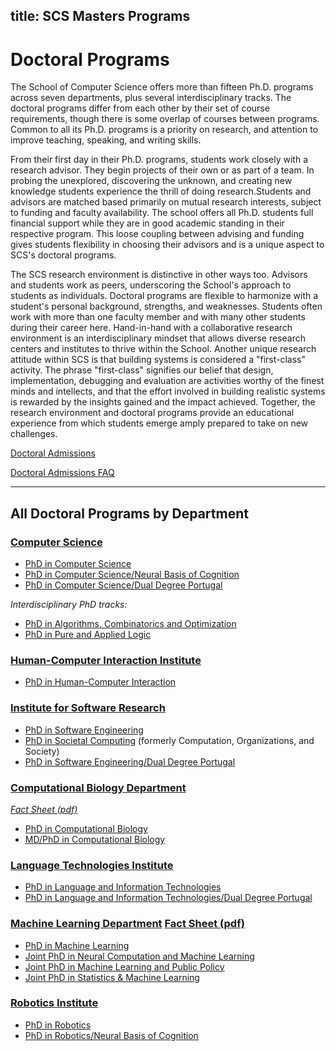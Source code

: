 title: SCS Masters Programs
---
# Doctoral Programs

The School of Computer Science offers more than fifteen Ph.D. programs across seven departments, plus several interdisciplinary tracks. The doctoral programs differ from each other by their set of course requirements, though there is some overlap of courses between programs. Common to all its Ph.D. programs is a priority on research, and attention to improve teaching, speaking, and writing skills.

From their first day in their Ph.D. programs, students work closely with a research advisor. They begin projects of their own or as part of a team. In probing the unexplored, discovering the unknown, and creating new knowledge students experience the thrill of doing research.Students and advisors are matched based primarily on mutual research interests, subject to funding and faculty availability. The school offers all Ph.D. students full financial support while they are in good academic standing in their respective program. This loose coupling between advising and funding gives students flexibility in choosing their advisors and is a unique aspect to SCS's doctoral programs.

The SCS research environment is distinctive in other ways too. Advisors and students work as peers, underscoring the School's approach to students as individuals. Doctoral programs are flexible to harmonize with a student's personal background, strengths, and weaknesses. Students often work with more than one faculty member and with many other students during their career here. Hand-in-hand with a collaborative research environment is an interdisciplinary mindset that allows diverse research centers and institutes to thrive within the School. Another unique research attitude within SCS is that building systems is considered a "first-class" activity. The phrase "first-class" signifies our belief that design, implementation, debugging and evaluation are activities worthy of the finest minds and intellects, and that the effort involved in building realistic systems is rewarded by the insights gained and the impact achieved. Together, the research environment and doctoral programs provide an educational experience from which students emerge amply prepared to take on new challenges.

[Doctoral Admissions](/doctoral-admissions)

[Doctoral Admissions FAQ](/doctoral-admissions-frequently-asked-questions)

* * * 

## All Doctoral Programs by Department

### [Computer Science](http://www.csd.cs.cmu.edu/)
* [PhD in Computer Science](https://www.cs.cmu.edu/doctoral-admissions)
* [PhD in Computer Science/Neural Basis of Cognition](http://www.cnbc.cmu.edu/gradtrain)
* [PhD in Computer Science/Dual Degree Portugal](http://www.csd.cs.cmu.edu/education/phd/portugal.html)

_Interdisciplinary PhD tracks:_
* [PhD in Algorithms, Combinatorics and Optimization](http://aco.math.cmu.edu/index.html)
* [PhD in Pure and Applied Logic](http://logic.cmu.edu/)

### [Human-Computer Interaction Institute](http://www.hcii.cmu.edu/)
* [PhD in Human-Computer Interaction](http://www.hcii.cmu.edu/academics/phd-hci)

### [Institute for Software Research](http://www.isri.cmu.edu/)
* [PhD in Software Engineering](http://www.isri.cmu.edu/education/se-phd/index.html)
* [PhD in Societal Computing](http://sc.cs.cmu.edu) (formerly Computation, Organizations, and Society)[](http://cos.cs.cmu.edu/)
* [PhD in Software Engineering/Dual Degree Portugal](http://www.isri.cmu.edu/education/se-phd/portugal.html)


### [Computational Biology Department](http://www.cbd.cmu.edu/)
_[Fact Sheet (pdf)](http://cs.cmu.edu/sites/default/files/factsheets/compbiofactsheet.pdf)_
* [PhD in Computational Biology](http://www.compbio.cmu.edu/)
* [MD/PhD in Computational Biology](http://www.compbio.cmu.edu)

### [Language Technologies Institute](http://www.lti.cs.cmu.edu/)
* [PhD in Language and Information Technologies](http://www.lti.cs.cmu.edu/learn)
* [PhD in Language and Information Technologies/Dual Degree Portugal](http://www.lti.cs.cmu.edu/learn)

### [Machine Learning Department](http://www.ml.cmu.edu/) [Fact Sheet (pdf)](http://cs.cmu.edu/sites/default/files/factsheets/mlfactsheet.pdf)
* [PhD in Machine Learning](http://ml.cmu.edu/prospective-students/ml-phd.html)
* [Joint PhD in Neural Computation and Machine Learning](http://ml.cmu.edu/prospective-students/joint-phd-in-neural-computation-and-machine-learning.html)
* [Joint PhD in Machine Learning and Public Policy](http://ml.cmu.edu/prospective-students/joint-phd-mlheinz.html)
* [Joint PhD in Statistics & Machine Learning](http://ml.cmu.edu/prospective-students/joint-phd-mlstat.html)

### [Robotics Institute](http://www.ri.cmu.edu/)
* [PhD in Robotics](http://www.ri.cmu.edu/ri_static_content.html?menu_id=321)
* [PhD in Robotics/Neural Basis of Cognition](http://www.ri.cmu.edu/ri_static_content.html?menu_id=327)

<style>
.content-body a {
  text-decoration: underline;
  color: #900;
}

.content-body img {
  width: 100%
}

.content-title a {
  transition: color .3s ease;
}

.content-title a:hover{
  text-decoration: none;
}

.content-meta {
  margin-top: .5em;
  margin-bottom: 0;
}

.content-body h1 {
  font-weight: bold;
  background: #eee;
  margin: -2rem -1.5rem 1rem -1.5rem;
  padding: 3rem 1.5rem 1.5rem 1.5rem;
}

.content-body input {
  margin-bottom: 1rem;
}

.content-body table {
  width: 100%;
  border: 1px solid #000;
  margin-bottom: 1rem;
}

.tbl td {
  padding: 0.5rem;
  border: 1px solid #000;
}

.tbl tr:nth-child(2n + 1) {
  background: #efefef;
}
</style>